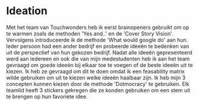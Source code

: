 # Ideation

Met het team van Touchwonders heb ik eerst brainopeners gebruikt om op te warmen zoals de methoden 'Yes and..' en de 'Cover Story Vision'. Vervolgens introduceerde ik de methode 'What would google do' aan hun. Ieder persoon had een ander bedrijf en probeerde ideeën te bedenken van uit de perspectief van hun gekozen bedrijf. Nadat alle ideeën gepresenteerd werd aan iedereen en ook die van mijn medestudenten heb ik aan het team gevraagd om goede ideeën bij elkaar toe te voegen of de beste ideeën uit te kiezen. Ik heb ze gevraagd om dit te doen omdat ik een feasability matrix wilde gebruiken om uit te kiezen welke ideeën haalbaar zijn. Ik heb mijn 3 concepten kunnen kiezen door de methode 'Dotmocracy' te gebruiken. Elk teamlid heeft 3 stickers gekregen die ze konden gebruiken om een stem uit te brengen op hun favoriete idee.

